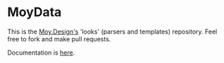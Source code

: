 # MoyData

This is the [Moy.Design's](https://github.com/MoyDesign/MoyPlugin) 'looks' (parsers and templates) repository. Feel free to fork and make pull requests.

Documentation is [here](https://github.com/MoyDesign/MoyDocs).
